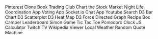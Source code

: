 Pinterest Clone
Book Trading Club
Chart the Stock Market
Night Life Coordination App
Voting App
Socket.io Chat App
Youtube Search
D3 Bar Chart
D3 Scatterplot
D3 Heat Map
D3 Force Directed Graph
Recipe Box
Camper Leaderboard
Simon Game
Tic Tac Toe
Pomodoro Clock
JS Calculator
Twitch TV
Wikipedia Viewer
Local Weather
Random Quote Machine
